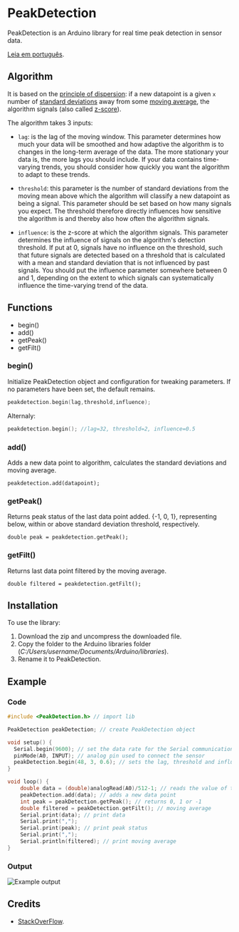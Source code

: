 # PeakDetection

PeakDetection is an Arduino library for real time peak detection in sensor data.

[Leia em português](https://github.com/leandcesar/PeakDetection/blob/master/README-ptbr.md).

## Algorithm

It is based on the [principle of dispersion](https://en.wikipedia.org/wiki/Statistical_dispersion): if a new datapoint is a given `x` number of [standard deviations](https://en.wikipedia.org/wiki/Standard_deviation) away from some [moving average](https://en.wikipedia.org/wiki/Moving_average), the algorithm signals (also called [z-score](https://en.wikipedia.org/wiki/Standard_score)).

The algorithm takes 3 inputs:

* `lag`: is the lag of the moving window. This parameter determines how much your data will be smoothed and how adaptive the algorithm is to changes in the long-term average of the data. The more stationary your data is, the more lags you should include. If your data contains time-varying trends, you should consider how quickly you want the algorithm to adapt to these trends.

* `threshold`: this parameter is the number of standard deviations from the moving mean above which the algorithm will classify a new datapoint as being a signal. This parameter should be set based on how many signals you expect. The threshold therefore directly influences how sensitive the algorithm is and thereby also how often the algorithm signals.

* `influence`: is the z-score at which the algorithm signals. This parameter determines the influence of signals on the algorithm's detection threshold. If put at 0, signals have no influence on the threshold, such that future signals are detected based on a threshold that is calculated with a mean and standard deviation that is not influenced by past signals. You should put the influence parameter somewhere between 0 and 1, depending on the extent to which signals can systematically influence the time-varying trend of the data.

## Functions

- begin()
- add()
- getPeak()
- getFilt()

### begin()

Initialize PeakDetection object and configuration for tweaking parameters. If no parameters have been set, the default remains.

```C++
peakdetection.begin(lag,threshold,influence);
```

Alternaly:

```C++
peakdetection.begin(); //lag=32, threshold=2, influence=0.5
```

### add()

Adds a new data point to algorithm, calculates the standard deviations and moving average.

```
peakdetection.add(datapoint);
```

### getPeak()

Returns peak status of the last data point added. {-1, 0, 1}, representing below, within or above standard deviation threshold, respectively.

```
double peak = peakdetection.getPeak();
```

### getFilt()

Returns last data point filtered by the moving average.

```
double filtered = peakdetection.getFilt();
```

## Installation

To use the library:

1. Download the zip and uncompress the downloaded file.
2. Copy the folder to the Arduino libraries folder (_C:/Users/username/Documents/Arduino/libraries_).
3. Rename it to PeakDetection.

## Example

### Code

```C++
#include <PeakDetection.h> // import lib

PeakDetection peakDetection; // create PeakDetection object

void setup() {
  Serial.begin(9600); // set the data rate for the Serial communication
  pinMode(A0, INPUT); // analog pin used to connect the sensor
  peakDetection.begin(48, 3, 0.6); // sets the lag, threshold and influence
}

void loop() {
    double data = (double)analogRead(A0)/512-1; // reads the value of the sensor and converts to a range between -1 and 1
    peakDetection.add(data); // adds a new data point
    int peak = peakDetection.getPeak(); // returns 0, 1 or -1
    double filtered = peakDetection.getFilt(); // moving average
    Serial.print(data); // print data
    Serial.print(",");
    Serial.print(peak); // print peak status
    Serial.print(",");
    Serial.println(filtered); // print moving average
}
```

### Output

![Example output](https://github.com/leandcesar/PeakDetection/blob/master/examples/output.gif)

## Credits

* [StackOverFlow](https://stackoverflow.com/questions/22583391/peak-signal-detection-in-realtime-timeseries-data).
